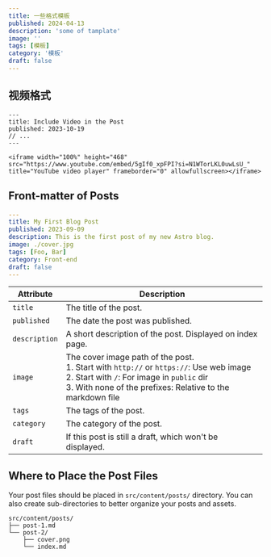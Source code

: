 ```yaml
---
title: 一些格式模板
published: 2024-04-13
description: 'some of tamplate'
image: ''
tags: [模板]
category: '模板'
draft: false 
---
```


## 视频格式

```
---
title: Include Video in the Post
published: 2023-10-19
// ...
---

<iframe width="100%" height="468" src="https://www.youtube.com/embed/5gIf0_xpFPI?si=N1WTorLKL0uwLsU_" title="YouTube video player" frameborder="0" allowfullscreen></iframe>
```

## Front-matter of Posts

```yaml
---
title: My First Blog Post
published: 2023-09-09
description: This is the first post of my new Astro blog.
image: ./cover.jpg
tags: [Foo, Bar]
category: Front-end
draft: false
---
```

| Attribute     | Description                                                  |
| ------------- | ------------------------------------------------------------ |
| `title`       | The title of the post.                                       |
| `published`   | The date the post was published.                             |
| `description` | A short description of the post. Displayed on index page.    |
| `image`       | The cover image path of the post.<br/>1. Start with `http://` or `https://`: Use web image<br/>2. Start with `/`: For image in `public` dir<br/>3. With none of the prefixes: Relative to the markdown file |
| `tags`        | The tags of the post.                                        |
| `category`    | The category of the post.                                    |
| `draft`       | If this post is still a draft, which won't be displayed.     |

## Where to Place the Post Files



Your post files should be placed in `src/content/posts/` directory. You can also create sub-directories to better organize your posts and assets.

```
src/content/posts/
├── post-1.md
└── post-2/
    ├── cover.png
    └── index.md
```
